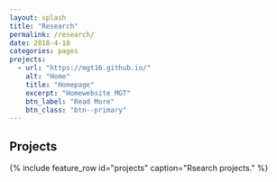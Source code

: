 ```yaml
---
layout: splash
title: "Research"
permalink: /research/
date: 2018-4-18
categories: pages
projects:
  - url: "https://mgt16.github.io/"
    alt: "Home"
    title: "Homepage"
    excerpt: "Homewebsite MGT"
    btn_label: "Read More"
    btn_class: "btn--primary"
---
```

## Projects
{% include feature_row id="projects" caption="Rsearch projects." %}
